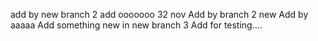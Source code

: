 add by new branch 2 add ooooooo 32 nov
Add by branch 2 new
Add by aaaaa
Add something new in new branch 3
Add for testing....
